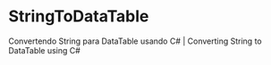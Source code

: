 # StringToDataTable
Convertendo String para DataTable usando C# | Converting String to DataTable using C#
